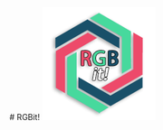 <p align="center">
 # RGBit!
<img src="https://raw.githubusercontent.com/man0s/RGBit/master/logo.png">
</p>
